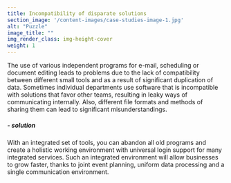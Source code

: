 ```yaml
---
title: Incompatibility of disparate solutions
section_image: '/content-images/case-studies-image-1.jpg'
alt: "Puzzle"
image_title: ""
img_render_class: img-height-cover
weight: 1
---
```


The use of various independent programs for e-mail, scheduling or document editing leads to problems due to the lack of
compatibility between different small tools and as a result of significant duplication of data. Sometimes individual
departments use software that is incompatible with solutions that favor other teams, resulting in leaky ways of
communicating internally. Also, different file formats and methods of sharing them can lead to significant
misunderstandings.

##### - solution

With an integrated set of tools, you can abandon all old programs and create a holistic working environment with
universal login support for many integrated services. Such an integrated environment will allow businesses to grow
faster, thanks to joint event planning, uniform data processing and a single communication environment.
